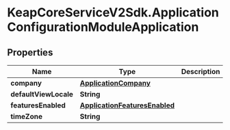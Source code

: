 # KeapCoreServiceV2Sdk.ApplicationConfigurationModuleApplication

## Properties

Name | Type | Description | Notes
------------ | ------------- | ------------- | -------------
**company** | [**ApplicationCompany**](ApplicationCompany.md) |  | [optional] 
**defaultViewLocale** | **String** |  | [optional] 
**featuresEnabled** | [**ApplicationFeaturesEnabled**](ApplicationFeaturesEnabled.md) |  | [optional] 
**timeZone** | **String** |  | [optional] 


